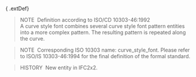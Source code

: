 ﻿{ .extDef}
> NOTE&nbsp; Definition according to ISO/CD 10303-46:1992  
> A curve style font combines several curve style font pattern entities into a more complex pattern. The resulting pattern is repeated along the curve.

> NOTE&nbsp; Corresponding ISO 10303 name: curve_style_font. Please refer to ISO/IS 10303-46:1994 for the final definition of the formal standard.

> HISTORY&nbsp; New entity in IFC2x2.